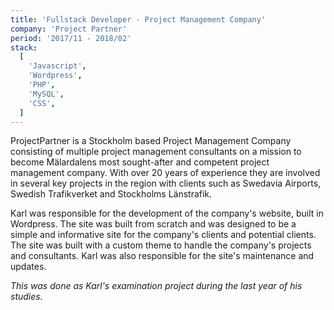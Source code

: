 ```yaml
---
title: 'Fullstack Developer - Project Management Company'
company: 'Project Partner'
period: '2017/11 - 2018/02'
stack:
  [
    'Javascript',
    'Wordpress',
    'PHP',
    'MySQL',
    'CSS',
  ]
---
```


ProjectPartner is a Stockholm based Project Management Company consisting of multiple project management consultants on a mission to become Mälardalens most sought-after and competent project management company. With over 20 years of experience they are involved in several key projects in the region with clients such as Swedavia Airports, Swedish Trafikverket and Stockholms Länstrafik. 

Karl was responsible for the development of the company's website, built in Wordpress. The site was built from scratch and was designed to be a simple and informative site for the company's clients and potential clients. The site was built with a custom theme to handle the company's projects and consultants. Karl was also responsible for the site's maintenance and updates. 

_This was done as Karl's examination project during the last year of his studies._
